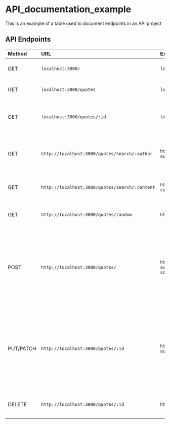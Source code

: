 # API_documentation_example
This is an example of a table used to document endpoints in an API project

## API Endpoints

| Method  | URL | Example | Result | Params |
| :--- |:---| :---| :---| :---|
|GET| `localhost:3000/` |`localhost:3000/`| Returns a list of all quotes in the database| None required |
|GET|`localhost:3000/quotes`| `localhost:3000/quotes`| Returns a list of all quotes in the database| None required |
|GET|`localhost:3000/quotes/:id`| `localhost:3000/quotes/38`| Returns all information related to quote with ID=38| :id - The id of a particular quote (required) |
|GET|`http://localhost:3000/quotes/search/:author`| `http://localhost:3000/quotes/search/?author=Abraham Lincoln`| Returns all quotes in database where author is Abraham Lincoln| :author - An author's name |
|GET |`http://localhost:3000/quotes/search/:content`| `http://localhost:3000/quotes/search/?content=Four score...` | Returns quote with content "Four score..."| :content - The content of a quote | 
|GET|`http://localhost:3000/quotes/random`|`http://localhost:3000/quotes/random`|Returns a random quote from the database| None required |
|POST|`http://localhost:3000/quotes/`|`http://localhost:3000/quotes/?author=Abraham Lincoln&content=Four score...`|Adds quote to database. Author:Abraham Lincoln, Content: "Four score...". If POST is succesfull, returns database object for newly created quote.| :author - The author's name (required), :content - The content of a quote (required)|
|PUT/PATCH|`http://localhost:3000/quotes/:id`|`http://localhost:3000/quotes/38?author=Joe Biden`|Updates the author for a quote with ID=38. If PUT/PATCH is succesfull, returns database object for newly updated quote.| :id - id of the quote to update (required), :author - The author's name And/or :content - The content of a quote |
|DELETE|`http://localhost:3000/quotes/:id`|`http://localhost:3000/quotes/38`|Deletes the quote with ID=38 from database| :id - id of the quote to delete |
